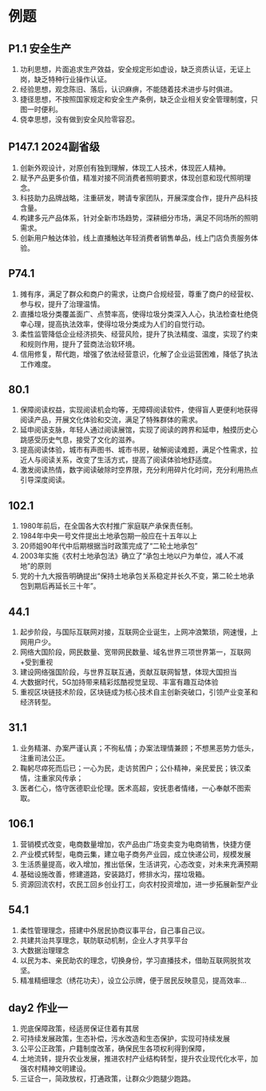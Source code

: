 # 例题

## P1.1 安全生产

1. 功利思想，片面追求生产效益，安全规定形如虚设，缺乏资质认证，无证上岗，缺乏特种行业操作认证。
2. 经验思想，观念陈旧、落后，认识麻痹，不能随着技术进步与时俱进。
3. 捷径思想，不按照国家规定和安全生产条例，缺乏企业相关安全管理制度，只图一时便利。
4. 侥幸思想，没有做到安全风险零容忍。



## P147.1 2024副省级

1. 创新外观设计，对原创有独到理解，体现工人技术，体现匠人精神。
2. 赋予产品更多价值，精准对接不同消费者照明要求，体现创意和现代照明理念。
3. 科技助力品牌战略，注重研发，聘请专家团队，开展深度合作，提升产品科技含量。
4. 构建多元产品体系，针对全新市场趋势，深耕细分市场，满足不同场所的照明需求。
5. 创新用户触达体验，线上直播触达年轻消费者销售单品，线上门店负责服务体验。



## P74.1

1. 摊有序，满足了群众和商户的需求，让商户合规经营，尊重了商户的经营权、参与权，提升了治理温情。
2. 直播垃圾分类覆盖面广、点赞率高，使得垃圾分类深入人心，执法检查杜绝侥幸心理，提高执法效率，使得垃圾分类成为人们的自觉行动。
3. 柔性监管降低企业经济损失、经营风险，提升了执法精度、温度，实现了约束和规则作用，提升了营商法治软环境。
4. 信用修复，帮代跑，增强了依法经营意识，化解了企业运营困难，降低了执法工作难度。


## 80.1

1. 保障阅读权益，实现阅读机会均等，无障碍阅读软件，使得盲人更便利地获得阅读产品，开展文化体验和交流，满足了特殊群体的需求。
2. 延申阅读支脉，年轻人通过阅读展馆，实现了阅读的跨界和延申，触摸历史心跳感受历史气息，接受了文化的滋养。
3. 提高阅读体验，城市有声图书、城市书房，破解阅读难题，满足个性需求，拉近人与阅读关系，改变了生活方式，提高了阅读体验地舒适度。
4. 激发阅读热情，数字阅读破除时空界限，充分利用碎片化时间，充分利用热点引导深度阅读。


## 102.1

1. 1980年前后，在全国各大农村推广家庭联产承保责任制。
2. 1984年中央一号文件提出土地承包期一般应在十五年以上
3. 20师姐90年代中后期根据当时政策完成了“二轮土地承包”
4. 2003年实施《农村土地承包法》确立了“承包土地以户为单位，减人不减地”的原则
5. 党的十九大报告明确提出“保持土地承包关系稳定并长久不变，第二轮土地承包到期后再延长三十年”。



## 44.1

1. 起步阶段，与国际互联网对接，互联网企业诞生，上网冲浪繁琐，网速慢，上网用户少。
2. 网络大国阶段，网民数量、宽带网民数量、域名世界三项世界第一，互联网+受到重视
3. 建设网络强国阶段，与世界互联互通，贡献互联网智慧，体现大国担当
4. 大数据时代，5G加持带来精彩炫酷视觉呈现、丰富有趣互动体验
5. 重视区块链技术阶段，区块链成为核心技术自主创新突破口，引领产业变革和经济转型。



## 31.1

1. 业务精湛、办案严谨认真；不徇私情；办案法理情兼顾；不想黑恶势力低头，注重司法公正。
2. 鞠躬尽瘁死而后已；一心为民，走访贫困户；公仆精神，亲民爱民；铁汉柔情，注重家风传承；
3. 医者仁心，恪守医德职业伦理。医术高超，安抚患者情绪，一心奉献不图索取。

## 106.1

1. 营销模式改变，电商数量增加，农产品由广场变卖变为电商销售，快捷方便
2. 产业模式转型，电商云集，建立电子商务产业园，成立快递公司，规模发展
3. 生活质量提高，收入增加，推出低保，生活讲究，心态改变，对未来充满预期
4. 基础设施改善，修建道路，安装路灯，修排水沟，摆垃圾箱。
5. 资源回流农村，农民工回乡创业打工，向农村投资增加，进一步拓展新型产业


## 54.1

1. 柔性管理理念，搭建中外居民协商议事平台，自己事自己议。
2. 共建共治共享理念，联防联动机制，企业人才共享平台
3. 大数据治理理念
4. 以民为本、亲民助农的理念，切换身份，学习直播技术，借助互联网脱贫攻坚。
5. 精准精细理念（绣花功夫），设立公示牌，便于居民反映意见，提高效率...


## day2 作业一

1. 兜底保障政策，经适房保证住着有其居
2. 可持续发展政策，生态补偿，污水改造和生态保护，实现可持续发展
3. 公平公正政策，户籍制度改革，确保民生各项权利得到保障，
4. 土地流转，提升农业发展，推进农村产业结构转型，提升农业现代化水平，加强农村精神文明建设。
5. 三证合一，简政放权，打通政策，让群众少跑腿少跑路。




